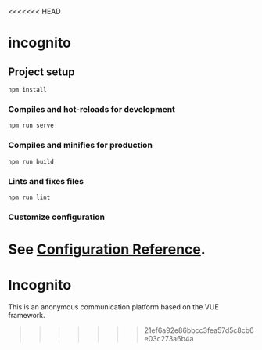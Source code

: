 <<<<<<< HEAD
# incognito

## Project setup
```
npm install
```

### Compiles and hot-reloads for development
```
npm run serve
```

### Compiles and minifies for production
```
npm run build
```

### Lints and fixes files
```
npm run lint
```

### Customize configuration
See [Configuration Reference](https://cli.vuejs.org/config/).
=======
# Incognito
This is an anonymous communication platform based on the VUE framework.
>>>>>>> 21ef6a92e86bbcc3fea57d5c8cb6e03c273a6b4a
